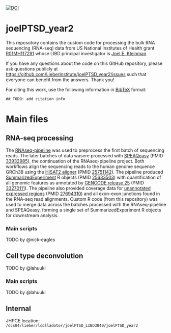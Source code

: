 [![DOI](https://zenodo.org/badge/373568668.svg)](https://zenodo.org/badge/latestdoi/373568668)

# joelPTSD_year2

This reposotory contains the custom code for processing the bulk RNA sequencing (RNA-seq) data from US National Institutes of Health grant [R01MH117291](https://reporter.nih.gov/search/B68mnmkOgkGdPZcs09B2zw/project-details/10400227) whose LIBD principal investigator is [Joel E. Kleinman](https://www.libd.org/team/joel-kleinman).

If you have any questions about the code on this GitHub repository, please ask questions publicly at https://github.com/LieberInstitute/joelPTSD_year2/issues such that everyone can benefit from the answers. Thank you!

For citing this work, use the following information in [BibTeX](http://www.bibtex.org/) format:

```
## TODO: add citation info
```

# Main files

## RNA-seq processing


The [RNAseq-pipeline](https://github.com/LieberInstitute/RNAseq-pipeline) was used to preprocess the first batch of sequencing reads. The later batches of data wasere processed with [SPEAQeasy](https://github.com/LieberInstitute/SPEAQeasy) (PMID [33932985](https://pubmed.ncbi.nlm.nih.gov/33932985/)), the continuation of the RNAseq-pipeline project. Both workflows align the sequencing reads to the human genome sequence GRCh38  using the [HISAT2 aligner](http://daehwankimlab.github.io/hisat2/) (PMID [25751142](https://pubmed.ncbi.nlm.nih.gov/25751142/)). The pipeline produced [SummarizedExperiment](https://bioconductor.org/packages/SummarizedExperiment/) R objects (PMID [25633503](https://pubmed.ncbi.nlm.nih.gov/25633503/)) with quantification of all genomic features as annotated by [GENCODE release 25](https://www.gencodegenes.org/human/release_25.html) (PMID [33270111](https://pubmed.ncbi.nlm.nih.gov/33270111/)). The pipeline also provided coverage data for [unannotated expressed regions](https://bioconductor.org/packages/derfinder/) (PMID [27694310](https://pubmed.ncbi.nlm.nih.gov/27694310/)) and all exon-exon junctions found in the RNA-seq read alignments. Custom R code (from this repository) was used to merge data across the batches processed with the RNAseq-pipeline and SPEAQeasy, forming a single set of SummarizedExperiment R objects for downstream analysis.

### Main scripts

TODO by @nick-eagles

## Cell type deconvolution

TODO by @lahuuki


### Main scripts

TODO by @lahuuki

## Internal

JHPCE location: `/dcs04/lieber/lcolladotor/joelPTSD_LIBD3040/joelPTSD_year2`

